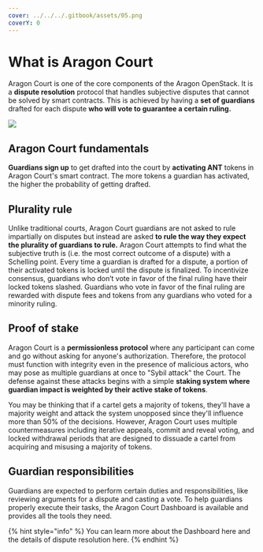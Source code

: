 ```yaml
---
cover: ../../../.gitbook/assets/05.png
coverY: 0
---
```


# What is Aragon Court

Aragon Court is one of the core components of the Aragon OpenStack. It is a **dispute resolution** protocol that handles subjective disputes that cannot be solved by smart contracts. This is achieved by having a **set of guardians** drafted for each dispute **who will vote to guarantee a certain ruling.**

![](https://d33v4339jhl8k0.cloudfront.net/docs/assets/5c98a4fe0428633d2cf3fcf7/images/5e3afa9104286364bc94e693/file-nGEAP7l6NI.jpg)

## Aragon Court fundamentals

**Guardians sign up** to get drafted into the court by **activating ANT** tokens in Aragon Court's smart contract. The more tokens a guardian has activated, the higher the probability of getting drafted.&#x20;

## Plurality rule

Unlike traditional courts, Aragon Court guardians are not asked to rule impartially on disputes but instead are asked **to rule the way they expect the plurality of guardians to rule.** Aragon Court attempts to find what the subjective truth is (i.e. the most correct outcome of a dispute) with a Schelling point. Every time a guardian is drafted for a dispute, a portion of their activated tokens is locked until the dispute is finalized. To incentivize consensus, guardians who don’t vote in favor of the final ruling have their locked tokens slashed. Guardians who vote in favor of the final ruling are rewarded with dispute fees and tokens from any guardians who voted for a minority ruling.&#x20;

## Proof of stake

Aragon Court is a **permissionless protocol** where any participant can come and go without asking for anyone's authorization. Therefore, the protocol must function with integrity even in the presence of malicious actors, who may pose as multiple guardians at once to "Sybil attack" the Court. The defense against these attacks begins with a simple **staking system where guardian impact is weighted by their active stake of tokens**.

You may be thinking that if a cartel gets a majority of tokens, they'll have a majority weight and attack the system unopposed since they'll influence more than 50% of the decisions. However, Aragon Court uses multiple countermeasures including iterative appeals, commit and reveal voting, and locked withdrawal periods that are designed to dissuade a cartel from acquiring and misusing a majority of tokens.

## Guardian responsibilities

Guardians are expected to perform certain duties and responsibilities, like reviewing arguments for a dispute and casting a vote. To help guardians properly execute their tasks, the Aragon Court Dashboard is available and provides all the tools they need.&#x20;

{% hint style="info" %}
You can learn more about the Dashboard here and the details of dispute resolution here.
{% endhint %}
